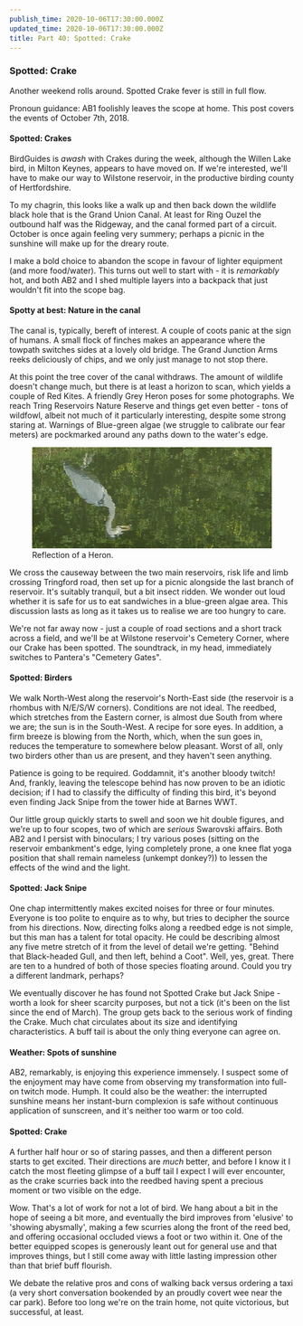 ```yaml
---
publish_time: 2020-10-06T17:30:00.000Z
updated_time: 2020-10-06T17:30:00.000Z
title: Part 40: Spotted: Crake
---
```


### Spotted: Crake

Another weekend rolls around. Spotted Crake fever is still in full
flow. 

Pronoun guidance: AB1 foolishly leaves the scope at home. This post covers
the events of October 7th, 2018.

#### Spotted: Crakes

BirdGuides is _awash_ with Crakes during the week, although the Willen Lake
bird, in Milton Keynes, appears to have moved on. If we're interested, we'll
have to make our way to Wilstone reservoir, in the productive birding county
 of Hertfordshire.

To my chagrin, this looks like a walk up and then back down the
wildlife black hole that is the Grand Union Canal. At least for Ring
Ouzel the outbound half was the Ridgeway, and the canal formed part of
a circuit. October is once again feeling very summery; perhaps a
picnic in the sunshine will make up for the dreary route.

I make a bold choice to abandon the scope in favour of lighter
equipment (and more food/water). This turns out well to start with -
it is _remarkably_ hot, and both AB2 and I shed multiple layers into
a backpack that just wouldn't fit into the scope bag.

#### Spotty at best: Nature in the canal

The canal is, typically, bereft of interest. A couple of coots panic at
the sign of humans. A small flock of finches makes an appearance where
the towpath switches sides at a lovely old bridge. The Grand Junction Arms
reeks deliciously of chips, and we only just manage to not stop there.

At this point the tree cover of the canal withdraws. The amount of
wildlife doesn't change much, but there is at least a horizon to scan,
which yields a couple of Red Kites. A friendly Grey Heron poses for some
photographs. We reach Tring Reservoirs Nature Reserve and things get
even better - tons of wildfowl, albeit not much of it particularly
interesting, despite some strong staring at. Warnings of Blue-green algae (we
struggle to calibrate our fear meters) are pockmarked around any paths down
to the water's edge.

<figure class="figure">
  <img
    src="40-arty-heron.png"
    class="figure-img img-fluid rounded"
    alt="Reflection of a Heron."/>
  <figcaption class="figure-caption text-center">
    Reflection of a Heron.
  </figcaption>
</figure>

We cross the causeway between the two main reservoirs, risk life and
limb crossing Tringford road, then set up for a picnic alongside the
last branch of reservoir. It's suitably tranquil, but a bit insect
ridden. We wonder out loud whether it is safe for us to eat sandwiches
in a blue-green algae area. This discussion lasts as long as it takes
us to realise we are too hungry to care.

We're not far away now - just a couple of road sections and a short
track across a field, and we'll be at Wilstone reservoir's Cemetery
Corner, where our Crake has been spotted. The soundtrack, in my head,
immediately switches to Pantera's "Cemetery Gates".

#### Spotted: Birders

We walk North-West along the reservoir's North-East side (the
reservoir is a rhombus with N/E/S/W corners). Conditions are not
ideal. The reedbed, which stretches from the Eastern corner, is almost
due South from where we are; the sun is in the South-West. A recipe
for sore eyes. In addition, a firm breeze is blowing from the North,
which, when the sun goes in, reduces the temperature to somewhere
below pleasant. Worst of all, only two birders other than us are
present, and they haven't seen anything.

Patience is going to be required. Goddamnit, it's another bloody
twitch! And, frankly, leaving the telescope behind has now proven to
be an idiotic decision; if I had to classify the difficulty of finding
this bird, it's beyond even finding Jack Snipe from the tower hide
at Barnes WWT.

Our little group quickly starts to swell and soon we hit double
figures, and we're up to four scopes, two of which are _serious_
Swarovski affairs. Both AB2 and I persist with binoculars; I try
various poses (sitting on the reservoir embankment's edge, lying
completely prone, a one knee flat yoga position that shall remain
nameless (unkempt donkey?)) to lessen the effects of the wind and the
light.

#### Spotted: Jack Snipe

One chap intermittently makes excited noises for three or four
minutes. Everyone is too polite to enquire as to why, but tries to
decipher the source from his directions. Now, directing folks along a
reedbed edge is not simple, but this man has a talent for total
opacity. He could be describing almost any five metre stretch of it
from the level of detail we're getting. "Behind that Black-headed
Gull, and then left, behind a Coot". Well, yes, great. There are ten
to a hundred of both of those species floating around. Could you try a
different landmark, perhaps?

We eventually discover he has found not Spotted Crake but Jack Snipe -
worth a look for sheer scarcity purposes, but not a tick (it's been on
the list since the end of March). The group gets back to the serious
work of finding the Crake. Much chat circulates about its size and
identifying characteristics. A buff tail is about the only thing
everyone can agree on.

#### Weather: Spots of sunshine

AB2, remarkably, is enjoying this experience immensely. I suspect
some of the enjoyment may have come from observing my transformation
into full-on twitch mode. Humph. It could also be the weather: the
interrupted sunshine means her instant-burn complexion is safe without
continuous application of sunscreen, and it's neither too warm or too
cold.

#### Spotted: Crake

A further half hour or so of staring passes, and then a different
person starts to get excited. Their directions are _much_ better, and
before I know it I catch the most fleeting glimpse of a buff tail I
expect I will ever encounter, as the crake scurries back into the
reedbed having spent a precious moment or two visible on the edge.

Wow. That's a lot of work for not a lot of bird. We hang about a
bit in the hope of seeing a bit more, and eventually the bird improves
from 'elusive' to 'showing abysmally', making a few scurries along
the front of the reed bed, and offering occasional occluded views a foot or two
within it. One of the better equipped scopes is generously leant out for
general use and that improves things, but I still come away with
little lasting impression other than that brief buff flourish.

We debate the relative pros and cons of walking back versus ordering a
taxi (a very short conversation bookended by an proudly covert wee
near the car park). Before too long we're on the train home, not quite
victorious, but successful, at least.
